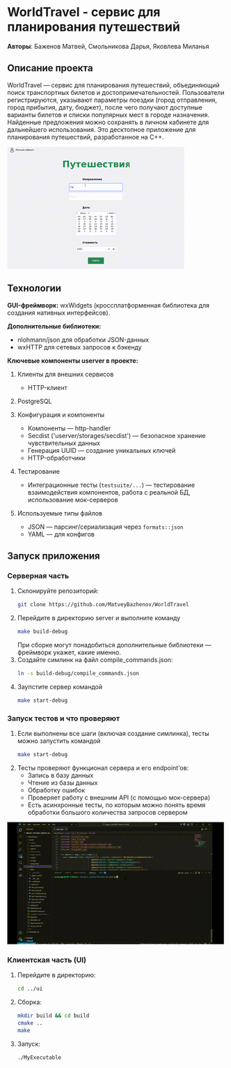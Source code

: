 # WorldTravel - сервис для планирования путешествий

**Авторы**: Баженов Матвей, Смольникова Дарья, Яковлева Миланья

## Описание проекта

WorldTravel — сервис для планирования путешествий, объединяющий поиск транспортных билетов и достопримечательностей. Пользователи регистрируются, указывают параметры поездки (город отправления, город прибытия, дату, бюджет), после чего получают доступные варианты билетов и списки популярных мест в городе назначения. Найденные предложения можно сохранять в личном кабинете для дальнейшего использования. Это десктопное приложение для планирования путешествий, разработанное на C++.

![](work_407x280.gif)

## Технологии

**GUI-фреймворк:** wxWidgets (кроссплатформенная библиотека для создания нативных интерфейсов).

**Дополнительные библиотеки:**
- nlohmann/json для обработки JSON-данных
- wxHTTP для сетевых запросов к бэкенду

**Ключевые компоненты userver в проекте:**
1. Клиенты для внешних сервисов
   - HTTP-клиент
2. PostgreSQL
3. Конфигурация и компоненты
   - Компоненты — http-handler
   - Secdist ('userver/storages/secdist') — безопасное хранение чувствительных данных
   - Генерация UUID — создание уникальных ключей
   - HTTP-обработчики
4. Тестирование
   - Интеграционные тесты (`testsuite/...`) — тестирование взаимодействия компонентов, работа с реальной БД, использование мок-серверов

5. Используемые типы файлов
   - JSON — парсинг/сериализация через `formats::json`
   - YAML — для конфигов

## Запуск приложения

### Серверная часть
1. Склонируйте репозиторий:
   ```bash
   git clone https://github.com/MatveyBazhenov/WorldTravel
   ```
2. Перейдите в директорию server и выполните команду
    ```bash
   make build-debug
   ```
   При сборке могут понадобиться дополнительные библиотеки — фреймворк укажет, какие именно.
3. Создайте симлинк на файл compile_commands.json:
    ```bash
   ln -s build-debug/compile_commands.json
   ```
4. Заупстите сервер командой
    ```bash
   make start-debug
   ```
   

### Запуск тестов и что проверяют
1. Если выполнены все шаги (включая создание симлинка), тесты можно запустить командой
    ```bash
   make start-debug
   ```
2. Тесты проверяют функционал сервера и его endpoint’ов: 
    - Запись в базу данных
    - Чтение из базы данных 
    - Обработку ошибок 
    - Проверяет работу с внешним API  (с помощью мок-сервера)
    - Есть асинхронные тесты, по которым можно понять время обработки большого количества запросов сервером 

![Прохождение всех тестов](tests_498x280.gif)

### Клиентская часть (UI)
1. Перейдите в директорию:
    ```bash
   cd ../ui
   ```
   
2. Сборка:
   ```bash
   mkdir build && cd build
   cmake ..
   make
   ```
   
3. Запуск:
    ```bash
   ./MyExecutable
   ```

